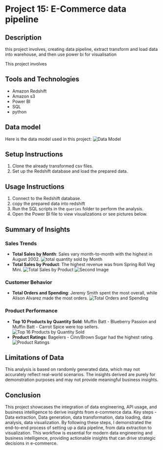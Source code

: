 # Project 15: E-Commerce data pipeline


## Description
this project involves, creating data pipeline, extract transform and load data into warehouse, and then use power bi for visualisation



This project involves 
## Tools and Technologies
- Amazon Redshift
- Amazon s3
- Power BI
- SQL
- python

## Data model
Here is the data model used in this project:
![Data Model](screens/capt7.PNG)

## Setup Instructions
1. Clone the already transformed csv files.
2. Set up the Redshift database and load the prepared data.

## Usage Instructions
1. Connect to the Redshift database.
2. copy the prepared data into redshift
3. Run the SQL scripts in the `queries` folder to perform the analysis.
4. Open the Power BI file to view visualizations or see pictures below.

## Summary of Insights

### Sales Trends
- **Total Sales by Month**: Sales vary month-to-month with the highest in August 2002.
  ![total quantity sold by Month](https://github.com/Shagola/p15-/blob/main/p15/screens/Capture.PNG?raw=true)
- **Total Sales by Product**: The highest revenue was from Spring Roll Veg Mini.
  ![Total Sales by Product](screens/2.PNG) ![Second Image](screens/3.PNG)


### Customer Behavior
- **Total Orders and Spending**: Jeremy Smith spent the most overall, while Alison Alvarez made the most orders.
  ![Total Orders and Spending](screens/4.PNG)

### Product Performance
- **Top 10 Products by Quantity Sold**: Muffin Batt - Blueberry Passion and Muffin Batt - Carrot Spice were top sellers.
  ![Top 16 Products by Quantity Sold](screens/5.PNG)
- **Product Ratings**: Bagelers - Cinn/Brown Sugar had the highest rating.
  ![Product Ratings](screens/6.PNG)

## Limitations of Data
This analysis is based on randomly generated data, which may not accurately reflect real-world scenarios. The insights derived are purely for demonstration purposes and may not provide meaningful business insights.

## Conclusion
This project showcases the integration of data engineering, API usage, and business intelligence to derive insights from e-commerce data. Key steps - Data extraction, Data generation,
data transformation, data loading, data analysis, data visualization.
By following these steps, I demonstrated the end-to-end process of setting up a data pipeline, from data extraction to visualization. This workflow is essential for modern data engineering and business intelligence, providing actionable insights that can drive strategic decisions in e-commerce.
